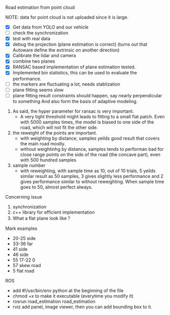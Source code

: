 Road estimation from point cloud

NOTE: data for point cloud is not uploaded since it is large.

- [x] Get data from YOLO and our vehicle
- [ ] check the synchronization
- [x] test with real data
- [x] debug the projection (plane estimation is correct) (turns out that Autoware define the extrinsic on another direction)
- [x] Calibrate the lidar and camera
- [x] combine two planes
- [x] RANSAC based implementation of plane estimation tested.
- [x] Implemented bin statistics, this can be used to evaluate the performance.
- [ ] the markers are fluctuating a lot, needs stablization
- [ ] plane fitting seems slow
- [ ] plane fitting result constraints should happen, say nearly perpendicular to something
And also form the basis of adaptive modeling.

1. As said, the hyper parameter for ransac is very important.
    - A very tight threshold might leads to fitting to a small flat patch. Even with 5000 samples times, the model is biased to one side of the road, which will not fit the other side.
2. the reweight of the points are important.
    - with weighting by distance, samples yeilds good result that covers the main road mostly.
    - without weightinhg by distance, samples tends to performan bad for close range points on the side of the road (the concave part), even with 500 hundred samples
3. sample number
    - with reweighting, with sample time as 10, out of 10 trials, 5 yeilds similar result as 50 samples, 3 gives slightly less performance and 2 gives performance similar to without reweighting. When sample time goes to 50, almost perfect always.

Concerning issue
1. synchronization
2. c++ library for efficient implementation
3. What a flat plane look like？

Mark examples
- 20-25 side
- 33-36 far
- 41 side
- 46 side
- 55 17-22 0
- 57 skew road
- 5 flat road

ROS
- add #!/usr/bin/env python at the beginning of the file
- chmod +x to make it executable (everytime you modify it)
- rosrun road_estimation road_estimation
- rviz add panel, image viewer, then you can add bounding box to it.

